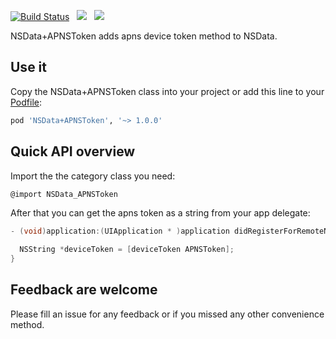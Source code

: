 [![Build Status](https://travis-ci.org/aporat/NSData-APNSToken.svg?branch=master)](https://travis-ci.org/aporat/NSData-APNSToken) &nbsp;
![](http://cocoapod-badges.herokuapp.com/v/NSData+APNSToken/badge.png) &nbsp; ![](http://cocoapod-badges.herokuapp.com/p/NSData+APNSToken/badge.png)

NSData+APNSToken adds apns device token method to NSData.

## Use it

Copy the NSData+APNSToken class into your project or add this line to your [Podfile](http://cocoapods.org/):

```ruby
pod 'NSData+APNSToken', '~> 1.0.0'
```

## Quick API overview

Import the the category class you need:

```objective-c
@import NSData_APNSToken
```

After that you can get the apns token as a string from your app delegate:

```objective-c
- (void)application:(UIApplication * )application didRegisterForRemoteNotificationsWithDeviceToken:(NSData *)deviceToken {

  NSString *deviceToken = [deviceToken APNSToken];
}
```

## Feedback are welcome

Please fill an issue for any feedback or if you missed any other convenience method.
